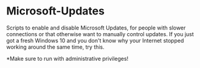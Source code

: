 # Microsoft-Updates
Scripts to enable and disable Microsoft Updates, for people with slower connections or that otherwise want to manually control updates. If you just got a fresh Windows 10 and you don't know why your Internet stopped working around the same time, try this.

*Make sure to run with administrative privileges!
